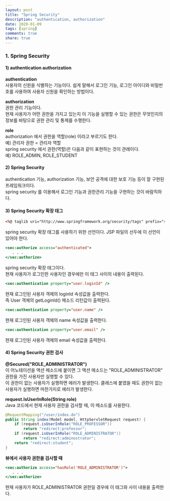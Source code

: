 ```yaml
---
layout: post
title: "Spring Security"
description: "authentication, authorization"
date: 2020-01-09
tags: [spring]
comments: true
share: true
---
```


### 1. Spring Security   
#### 1) authentication authorization   
**authentication**   
사용자의 신원을 식별하는 기능이다. 쉽게 말해서 로그인 기능, 로그인 아이디와 비밀번호를 사용하여 사용자 신원을 확인하는 방법이다.   

**authorization**    
권한 관리 기능이다.   
현재 사용자가 어떤 권한을 가지고 있는지 이 기능을 실행할 수 있는 권한은 무엇인지의 정보를 바탕으로 권한 관리 및 통제를 수행한다.   

**role**   
authorization 에서 권한을 역할(role) 이라고 부르기도 한다.    
예) 관리자 권한 = 관리자 역할   
spring security 에서 권한(역할)은 다음과 같이 표현하는 것이 관례이다.   
예) ROLE_ADMIN, ROLE_STUDENT    

#### 2) Spring Security   
authentication 기능, authorization 기능, 보안 공격에 대한 보호 기능 등이 잘 구현된 프레임워크이다.   
spring security 를 이용해서 로그인 기능과 권한관리 기능을 구현하는 것이 바람직하다.    

#### 3) Spring Security 확장 태그   
```html
<%@ taglib uri="http://www.springframework.org/security/tags" prefix="sec" %> 
```
spring security 확장 태그를 사용하기 위한 선언이다. JSP 파일의 선두에 이 선언이 있어야 한다.   

```jsp 
<sec:authorize access="authenticated"> 
   . . .
</sec:authorize>
```
spring security 확장 태그이다.   
현재 사용자가 로그인한 사용자인 경우에만 이 태그 사이의 내용이 출력된다.   

```jsp
<sec:authentication property="user.loginId" />
```
현재 로그인된 사용자 객체의 loginId 속성값을 출력한다.       
즉 User 객체의 getLoginId() 메소드 리턴값이 출력된다.       

```jsp
<sec:authentication property="user.name" />
```
현재 로그인된 사용자 객체의 name 속성값을 출력한다.   

```jsp
<sec:authentication property="user.email" />
```
현재 로그인된 사용자 객체의 email 속성값을 출력한다.   

#### 4) Spring Security 권한 검사   
**@Secured("ROLE_ADMINISTRATOR")**    
이 어노테이션을 액션 메소드에 붙이면 그 액션 메소드는 "ROLE_ADMINISTRATOR" 권한을 가진 사용자만 실행할 수 있다.   
이 권한이 없는 사용자가 실행하면 에러가 발생한다. 클래스에 붙였을 때도 권한이 없는 사용자가 실행하면 마찬가지로 에러가 발생한다.   

**request.IsUserInRole(String role)**   
Java 코드에서 현재 사용자 권한을 검사할 때, 이 메소드를 사용한다.       
```java
@RequestMapping("/user/index.do")
public String index(Model model, HttpServletRequest request) {
    if (request.isUserInRole("ROLE_PROFESSOR"))
        return "redirect:professor";
    if (request.isUserInRole("ROLE_ADMINISTRATOR"))
        return "redirect:adminostrator";
    return "redirect:student";
}
```

**뷰에서 사용자 권한을 검사할 때**   
```jsp
<sec:authorize access="hasRole('ROLE_ADMINISTRATOR')">
   . . .
</sec:authorize>
```
현재 사용자가 ROLE_ADMINISTRATOR 권한일 경우에 이 태그와 사이 내용을 출력한다.   
